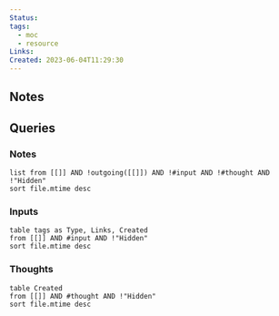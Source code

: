 ```yaml
---
Status: 
tags:
  - moc
  - resource
Links: 
Created: 2023-06-04T11:29:30
---
```


## Notes

## Queries

### Notes

```dataview
list from [[]] AND !outgoing([[]]) AND !#input AND !#thought AND !"Hidden"
sort file.mtime desc
```

### Inputs

```dataview
table tags as Type, Links, Created
from [[]] AND #input AND !"Hidden"
sort file.mtime desc
```

### Thoughts

```dataview
table Created
from [[]] AND #thought AND !"Hidden"
sort file.mtime desc
```
